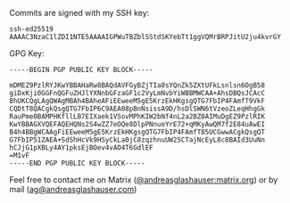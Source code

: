 Commits are signed with my SSH key:
```
ssh-ed25519 AAAAC3NzaC1lZDI1NTE5AAAAIGPWuTBZblSStdSKYebTt1ggVQMrBRPJitU2ju4kvrGY
```

GPG Key: 
```
-----BEGIN PGP PUBLIC KEY BLOCK-----

mDMEZ9PzlRYJKwYBBAHaRw8BAQdAVFGyBZjTIa0sYQnZk5ZXtUFkLsnlsn6OgB58
giDxKji0GGFnQGFuZHJlYXNnbGFzaGF1c2VyLmNvbYiWBBMWCAA+AhsDBQsJCAcC
BhUKCQgLAgQWAgMBAh4BAheAFiEEweeM5gE5KrzEkHKgsgQTG7FbIP4FAmfT9VkF
CQDtT8QACgkQsgQTG7FbIP6C9AEA08pBnNsissA9D/hsDlSWN6tVzeoZLeqHhgGk
RauPme0BAMPHKfllLB7EIXaek1VSovMPhKIW2bNf4nL2a2BZ0AIMuDgEZ9PzlRIK
KwYBBAGXVQEFAQEHQNs2S4wZZ7eOQe8DlpPNnueYrE72+qMKyAwQM7f2E84uAwEI
B4h4BBgWCAAgFiEEweeM5gE5KrzEkHKgsgQTG7FbIP4FAmfT85UCGwwACgkQsgQT
G7FbIP51ZAEA+SdShHcVk9HSyCkLa0jC8zqzhnuUW25CTajNcEyL8c8BAId3UuNn
hCJjG1pXBLy4AY1pksEjBOev4vAO4T6GdlEF
=M1vF
-----END PGP PUBLIC KEY BLOCK-----
```

Feel free to contact me on Matrix ([@andreasglashauser:matrix.org](https://matrix.to/#/@andreasglashauser:matrix.org)) or by mail ([ag@andreasglashauser.com](mailto:ag@andreasglashauser.com)) 
